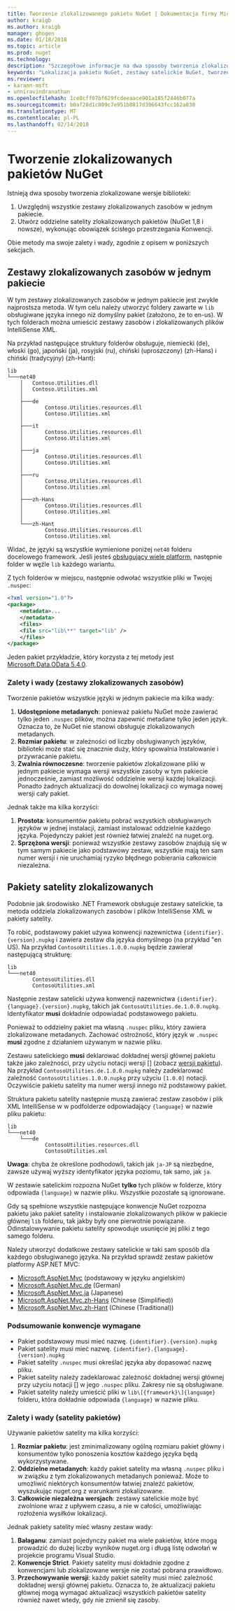 ```yaml
---
title: Tworzenie zlokalizowanego pakietu NuGet | Dokumentacja firmy Microsoft
author: kraigb
ms.author: kraigb
manager: ghogen
ms.date: 01/18/2018
ms.topic: article
ms.prod: nuget
ms.technology: 
description: "Szczegółowe informacje na dwa sposoby tworzenia zlokalizowane pakiety NuGet, w tym wszystkie zestawy w jednym pakiecie lub publikowanie osobnych zestawów."
keywords: "Lokalizacja pakietu NuGet, zestawy satelickie NuGet, tworzenie zlokalizowanych pakietów NuGet konwencje lokalizacji"
ms.reviewer:
- karann-msft
- unniravindranathan
ms.openlocfilehash: 1ce8cff07bf629fcdeeaace901a185f2446b077a
ms.sourcegitcommit: b0af28d1c809c7e951b0817d306643fcc162a030
ms.translationtype: MT
ms.contentlocale: pl-PL
ms.lasthandoff: 02/14/2018
---
```

# <a name="creating-localized-nuget-packages"></a>Tworzenie zlokalizowanych pakietów NuGet

Istnieją dwa sposoby tworzenia zlokalizowane wersje biblioteki:

1. Uwzględnij wszystkie zestawy zlokalizowanych zasobów w jednym pakiecie.
1. Utwórz oddzielne satelity zlokalizowanych pakietów (NuGet 1,8 i nowsze), wykonując obowiązek ścisłego przestrzegania Konwencji.

Obie metody ma swoje zalety i wady, zgodnie z opisem w poniższych sekcjach.

## <a name="localized-resource-assemblies-in-a-single-package"></a>Zestawy zlokalizowanych zasobów w jednym pakiecie

W tym zestawy zlokalizowanych zasobów w jednym pakiecie jest zwykle najprostsza metoda. W tym celu należy utworzyć foldery zawarte w `lib` obsługiwane języka innego niż domyślny pakiet (założono, że to en-us). W tych folderach można umieścić zestawy zasobów i zlokalizowanych plików IntelliSense XML.

Na przykład następujące struktury folderów obsługuje, niemiecki (de), włoski (go), japoński (ja), rosyjski (ru), chiński (uproszczony) (zh-Hans) i chiński (tradycyjny) (zh-Hant):

    lib
    └───net40
        │   Contoso.Utilities.dll
        │   Contoso.Utilities.xml
        │
        ├───de
        │       Contoso.Utilities.resources.dll
        │       Contoso.Utilities.xml
        │
        ├───it
        │       Contoso.Utilities.resources.dll
        │       Contoso.Utilities.xml
        │
        ├───ja
        │       Contoso.Utilities.resources.dll
        │       Contoso.Utilities.xml
        │
        ├───ru
        │       Contoso.Utilities.resources.dll
        │       Contoso.Utilities.xml
        │
        ├───zh-Hans
        │       Contoso.Utilities.resources.dll
        │       Contoso.Utilities.xml
        │
        └───zh-Hant
                Contoso.Utilities.resources.dll
                Contoso.Utilities.xml

Widać, że języki są wszystkie wymienione poniżej `net40` folderu docelowego framework. Jeśli jesteś [obsługujący wiele platform](../create-packages/supporting-multiple-target-frameworks.md), następnie folder w węźle `lib` każdego wariantu.

Z tych folderów w miejscu, następnie odwołać wszystkie pliki w Twojej `.nuspec`:

```xml
<?xml version="1.0"?>
<package>
    <metadata>...
    </metadata>
    <files>
    <file src="lib\**" target="lib" />
    </files>
</package>
```

Jeden pakiet przykładzie, który korzysta z tej metody jest [Microsoft.Data.OData 5.4.0](http://nuget.org/packages/Microsoft.Data.OData/5.4.0).

### <a name="advantages-and-disadvantages-localized-resource-assemblies"></a>Zalety i wady (zestawy zlokalizowanych zasobów)

Tworzenie pakietów wszystkie języki w jednym pakiecie ma kilka wady:

1. **Udostępnione metadanych**: ponieważ pakietu NuGet może zawierać tylko jeden `.nuspec` plików, można zapewnić metadane tylko jeden język. Oznacza to, że NuGet nie stanowi obsługuje zlokalizowanych metadanych.
1. **Rozmiar pakietu**: w zależności od liczby obsługiwanych języków, biblioteki może stać się znacznie duży, który spowalnia Instalowanie i przywracanie pakietu.
1. **Zwalnia równoczesne**: tworzenie pakietów zlokalizowane pliki w jednym pakiecie wymaga wersji wszystkie zasoby w tym pakiecie jednocześnie, zamiast możliwość oddzielnie wersji każdej lokalizacji. Ponadto żadnych aktualizacji do dowolnej lokalizacji co wymaga nowej wersji cały pakiet.

Jednak także ma kilka korzyści:

1. **Prostota**: konsumentów pakietu pobrać wszystkich obsługiwanych języków w jednej instalacji, zamiast instalować oddzielnie każdego języka. Pojedynczy pakiet jest również łatwiej znaleźć na nuget.org.
1. **Sprzężona wersji**: ponieważ wszystkie zestawy zasobów znajdują się w tym samym pakiecie jako podstawowy zestaw, wszystkie mają ten sam numer wersji i nie uruchamiaj ryzyko błędnego pobierania całkowicie niezależna.

## <a name="localized-satellite-packages"></a>Pakiety satelity zlokalizowanych

Podobnie jak środowisko .NET Framework obsługuje zestawy satelickie, ta metoda oddziela zlokalizowanych zasobów i plików IntelliSense XML w pakiety satelity.

To robić, podstawowy pakiet używa konwencji nazewnictwa `{identifier}.{version}.nupkg` i zawiera zestaw dla języka domyślnego (na przykład "en US). Na przykład `ContosoUtilities.1.0.0.nupkg` będzie zawierał następującą strukturę:

    lib
    └───net40
            ContosoUtilities.dll
            ContosoUtilities.xml

Następnie zestaw satelicki używa konwencji nazewnictwa `{identifier}.{language}.{version}.nupkg`, takich jak `ContosoUtilities.de.1.0.0.nupkg`. Identyfikator **musi** dokładnie odpowiadać podstawowego pakietu.

Ponieważ to oddzielny pakiet ma własną `.nuspec` pliku, który zawiera zlokalizowane metadanych. Zachować ostrożność, który język w `.nuspec` **musi** zgodne z działaniem używanym w nazwie pliku.

Zestawu satelickiego **musi** deklarować dokładnej wersji głównej pakietu także jako zależności, przy użyciu notacji wersji [] \(zobacz [wersji pakietu](../reference/package-versioning.md)). Na przykład `ContosoUtilities.de.1.0.0.nupkg` należy zadeklarować zależność `ContosoUtilities.1.0.0.nupkg` przy użyciu `[1.0.0]` notacji. Oczywiście pakietu satelity ma numer wersji innego niż podstawowy pakiet.

Struktura pakietu satelity następnie muszą zawierać zestaw zasobów i plik XML IntelliSense w w podfolderze odpowiadający `{language}` w nazwie pliku pakietu:

    lib
    └───net40
        └───de
                ContosoUtilities.resources.dll
                ContosoUtilities.xml

**Uwaga**: chyba że określone podhodowli, takich jak `ja-JP` są niezbędne, zawsze używaj wyższy identyfikator języka poziomu, tak samo, jak `ja`.

W zestawie satelickim rozpozna NuGet **tylko** tych plików w folderze, który odpowiada `{language}` w nazwie pliku. Wszystkie pozostałe są ignorowane.

Gdy są spełnione wszystkie następujące konwencje NuGet rozpozna pakietu jako pakiet satelity i instalowanie zlokalizowanych plików w pakiecie głównej `lib` folderu, tak jakby były one pierwotnie powiązane. Odinstalowywanie pakietu satelity spowoduje usunięcie jej pliki z tego samego folderu.

Należy utworzyć dodatkowe zestawy satelickie w taki sam sposób dla każdego obsługiwanego języka. Na przykład sprawdź zestaw pakietów platformy ASP.NET MVC:

- [Microsoft.AspNet.Mvc](http://nuget.org/packages/Microsoft.AspNet.Mvc) (podstawowy w języku angielskim)
- [Microsoft.AspNet.Mvc.de](http://nuget.org/packages/Microsoft.AspNet.Mvc.de) (German)
- [Microsoft.AspNet.Mvc.ja](http://nuget.org/packages/Microsoft.AspNet.Mvc.ja) (Japanese)
- [Microsoft.AspNet.Mvc.zh-Hans](http://nuget.org/packages/Microsoft.AspNet.Mvc.zh-Hans) (Chinese (Simplified))
- [Microsoft.AspNet.Mvc.zh-Hant](http://nuget.org/packages/Microsoft.AspNet.Mvc.zh-Hant) (Chinese (Traditional))

### <a name="summary-of-required-conventions"></a>Podsumowanie konwencje wymagane

- Pakiet podstawowy musi mieć nazwę. `{identifier}.{version}.nupkg`
- Pakiet satelity musi mieć nazwę. `{identifier}.{language}.{version}.nupkg`
- Pakiet satelity `.nuspec` musi określać języka aby dopasować nazwę pliku.
- Pakiet satelity należy zadeklarować zależność dokładnej wersji głównej przy użyciu notacji [] w jego `.nuspec` pliku. Zakresy nie są obsługiwane.
- Pakiet satelity należy umieścić pliki w `lib\[{framework}\]{language}` folderu, która dokładnie odpowiada `{language}` w nazwie pliku.

### <a name="advantages-and-disadvantages-satellite-packages"></a>Zalety i wady (satelity pakietów)

Używanie pakietów satelity ma kilka korzyści:

1. **Rozmiar pakietu**: jest zminimalizowany ogólną rozmiaru pakiet główny i konsumentów tylko ponoszenia kosztów każdego języka będą wykorzystywane.
1. **Oddzielne metadanych**: każdy pakiet satelity ma własną `.nuspec` pliku i w związku z tym zlokalizowanych metadanych ponieważ. Może to umożliwić niektórych konsumentów łatwiej znaleźć pakietów, wyszukując nuget.org z warunkami zlokalizowane.
1. **Całkowicie niezależna wersjach**: zestawy satelickie może być zwolnione wraz z upływem czasu, a nie w całości, umożliwiając rozłożenia wysiłków lokalizacji.

Jednak pakiety satelity mieć własny zestaw wady:

1. **Bałaganu**: zamiast pojedynczy pakiet ma wiele pakietów, które mogą prowadzić do dużej liczby wyników nuget.org i długą listę odwołań w projekcie programu Visual Studio.
1. **Konwencje Strict**. Pakiety satelity musi dokładnie zgodne z konwencjami lub zlokalizowane wersje nie zostać pobrana prawidłowo.
1. **Przechowywanie wersji**: każdy pakiet satelity musi mieć zależność dokładnej wersji głównej pakietu. Oznacza to, że aktualizacji pakietu głównej mogą wymagać aktualizacji wszystkich pakietów satelity również nawet wtedy, gdy nie zmienił się zasoby.
